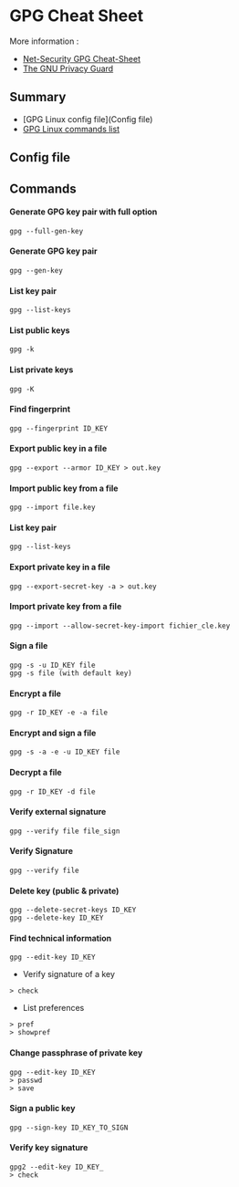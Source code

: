 # GPG Cheat Sheet

More information :
* [Net-Security GPG Cheat-Sheet](https://net-security.fr/security/gnupg-introduction-cheat-sheet/)
* [The GNU Privacy Guard](https://gnupg.org/)

## Summary
* [GPG Linux config file](Config file)
* [GPG Linux commands list](Commands)

## Config file

## Commands

#### Generate GPG key pair with full option
```
gpg --full-gen-key
```

#### Generate GPG key pair
```
gpg --gen-key
```

#### List key pair 
```
gpg --list-keys
```

#### List public keys
```
gpg -k
```

#### List private keys 
```
gpg -K 
```

#### Find fingerprint  
```
gpg --fingerprint ID_KEY
```

#### Export public key in a file 
```
gpg --export --armor ID_KEY > out.key
```

#### Import public key from a file 
```
gpg --import file.key
```

#### List key pair 
```
gpg --list-keys
```

#### Export private key in a file
```
gpg --export-secret-key -a > out.key
```

#### Import private key from a file
```
gpg --import --allow-secret-key-import fichier_cle.key
```

#### Sign a file
```
gpg -s -u ID_KEY file
gpg -s file (with default key)
```

#### Encrypt a file
```
gpg -r ID_KEY -e -a file
```

#### Encrypt and sign a file
```
gpg -s -a -e -u ID_KEY file
```

#### Decrypt a file
```
gpg -r ID_KEY -d file
```

#### Verify external signature
```
gpg --verify file file_sign
```

#### Verify Signature
```
gpg --verify file
```

#### Delete key (public & private)
```
gpg --delete-secret-keys ID_KEY
gpg --delete-key ID_KEY
```

#### Find technical information 
```
gpg --edit-key ID_KEY
```
* Verify signature of a key
```
> check
```
* List preferences
```
> pref
> showpref
```

#### Change passphrase of private key 
```
gpg --edit-key ID_KEY
> passwd
> save 
```

#### Sign a public key 
```
gpg --sign-key ID_KEY_TO_SIGN
```

#### Verify key signature
```
gpg2 --edit-key ID_KEY_
> check 
```
